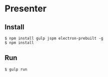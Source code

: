 # Presenter

## Install 

```
$ npm install gulp jspm electron-prebuilt -g
$ npm install
```

## Run

```
$ gulp run
```

